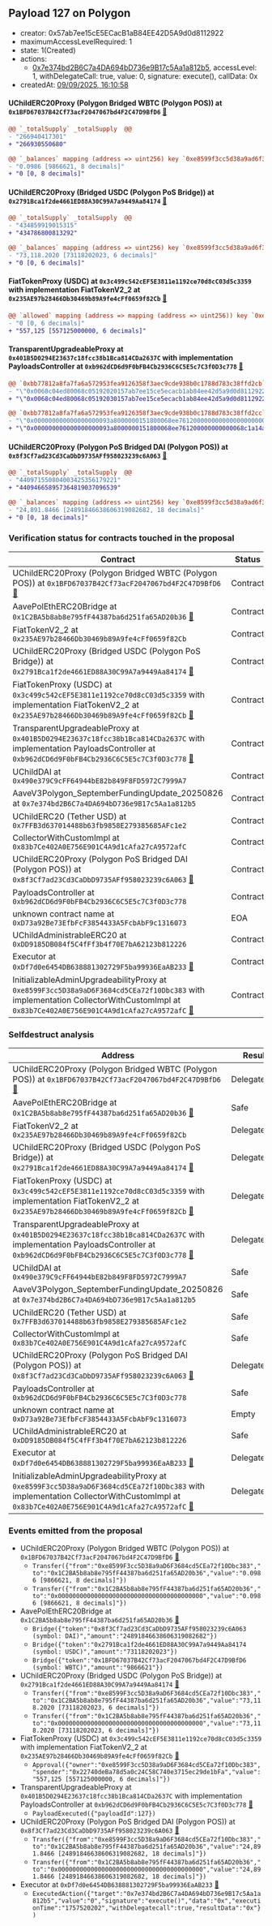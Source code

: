 ## Payload 127 on Polygon

- creator: 0x57ab7ee15cE5ECacB1aB84EE42D5A9d0d8112922
- maximumAccessLevelRequired: 1
- state: 1(Created)
- actions:
  - [0x7e374bd2B6C7a4DA694bD736e9B17c5Aa1a812b5](https://polygonscan.com/tx/0x7e374bd2B6C7a4DA694bD736e9B17c5Aa1a812b5), accessLevel: 1, withDelegateCall: true, value: 0, signature: execute(), callData: 0x
- createdAt: [09/09/2025, 16:10:58](https://polygonscan.com/tx/0xb8c3e446fe1b00ea49dcbda93f305ed8a500b7cb539bf0b3bb5948639ec066ba)

#### UChildERC20Proxy (Polygon Bridged WBTC (Polygon POS)) at `0x1BFD67037B42Cf73acF2047067bd4F2C47D9BfD6` [:ghost:](https://github.com/bgd-labs/aave-address-book  "AaveV2Polygon.ASSETS.WBTC.UNDERLYING")

```diff
@@ `_totalSupply` _totalSupply  @@
- "266940417301"
+ "266930550680"

@@ `_balances` mapping (address => uint256) key `0xe8599f3cc5d38a9ad6f3684cd5cea72f10dbc383` @@
- "0.0986 [9866621, 8 decimals]"
+ "0 [0, 8 decimals]"

```
#### UChildERC20Proxy (Bridged USDC (Polygon PoS Bridge)) at `0x2791Bca1f2de4661ED88A30C99A7a9449Aa84174` [:ghost:](https://github.com/bgd-labs/aave-address-book  "AaveV2Polygon.ASSETS.USDC.UNDERLYING")

```diff
@@ `_totalSupply` _totalSupply  @@
- "434859919015315"
+ "434786800813292"

@@ `_balances` mapping (address => uint256) key `0xe8599f3cc5d38a9ad6f3684cd5cea72f10dbc383` @@
- "73,118.2020 [73118202023, 6 decimals]"
+ "0 [0, 6 decimals]"

```
#### FiatTokenProxy (USDC) at `0x3c499c542cEF5E3811e1192ce70d8cC03d5c3359` with implementation FiatTokenV2_2 at `0x235AE97b28466Db30469b89A9fe4cFf0659f82Cb` [:ghost:](https://github.com/bgd-labs/aave-address-book  "AaveV3Polygon.ASSETS.USDCn.UNDERLYING")

```diff
@@ `allowed` mapping (address => mapping (address => uint256)) key `0xe8599f3cc5d38a9ad6f3684cd5cea72f10dbc383`.0x22740deba78d5a0c24c58c740e3715ec29de1bfa @@
- "0 [0, 6 decimals]"
+ "557,125 [557125000000, 6 decimals]"

```
#### TransparentUpgradeableProxy at `0x401B5D0294E23637c18fcc38b1Bca814CDa2637C` with implementation PayloadsController at `0xb962dCD6d9F0bFB4Cb2936C6C5E5c7C3f0D3c778` [:ghost:](https://github.com/bgd-labs/aave-address-book  "GovernanceV3Polygon.PAYLOADS_CONTROLLER")

```diff
@@ `0xbb77812a8fa7fa6a572953fea9126358f3aec9cde938b0c1788d783c38ffd2cb` raw  @@
- "\"0x0068c04ed80068c05192020157ab7ee15ce5ecacb1ab84ee42d5a9d0d8112922\""
+ "\"0x0068c04ed80068c05192030157ab7ee15ce5ecacb1ab84ee42d5a9d0d8112922\""

@@ `0xbb77812a8fa7fa6a572953fea9126358f3aec9cde938b0c1788d783c38ffd2cc` raw  @@
- "\"0x000000000000000000093a8000000151800068ee761200000000000000000000\""
+ "\"0x000000000000000000093a8000000151800068ee761200000000000068c1a14a\""

```
#### UChildERC20Proxy (Polygon PoS Bridged DAI (Polygon POS)) at `0x8f3Cf7ad23Cd3CaDbD9735AFf958023239c6A063` [:ghost:](https://github.com/bgd-labs/aave-address-book  "AaveV2Polygon.ASSETS.DAI.UNDERLYING")

```diff
@@ `_totalSupply` _totalSupply  @@
- "440971550804003425356179221"
+ "440946658957364819037096539"

@@ `_balances` mapping (address => uint256) key `0xe8599f3cc5d38a9ad6f3684cd5cea72f10dbc383` @@
- "24,891.8466 [24891846638606319082682, 18 decimals]"
+ "0 [0, 18 decimals]"

```
### Verification status for contracts touched in the proposal

| Contract | Status |
|---------|------------|
| UChildERC20Proxy (Polygon Bridged WBTC (Polygon POS)) at `0x1BFD67037B42Cf73acF2047067bd4F2C47D9BfD6` [:ghost:](https://github.com/bgd-labs/aave-address-book  "AaveV2Polygon.ASSETS.WBTC.UNDERLYING") | Contract |
| AavePolEthERC20Bridge at `0x1C2BA5b8ab8e795fF44387ba6d251fa65AD20b36` [:ghost:](https://github.com/bgd-labs/aave-address-book  "MiscPolygon.AAVE_POL_ETH_BRIDGE") | Contract |
| FiatTokenV2_2 at `0x235AE97b28466Db30469b89A9fe4cFf0659f82Cb` | Contract |
| UChildERC20Proxy (Bridged USDC (Polygon PoS Bridge)) at `0x2791Bca1f2de4661ED88A30C99A7a9449Aa84174` [:ghost:](https://github.com/bgd-labs/aave-address-book  "AaveV2Polygon.ASSETS.USDC.UNDERLYING") | Contract |
| FiatTokenProxy (USDC) at `0x3c499c542cEF5E3811e1192ce70d8cC03d5c3359` with implementation FiatTokenV2_2 at `0x235AE97b28466Db30469b89A9fe4cFf0659f82Cb` [:ghost:](https://github.com/bgd-labs/aave-address-book  "AaveV3Polygon.ASSETS.USDCn.UNDERLYING") | Contract |
| TransparentUpgradeableProxy at `0x401B5D0294E23637c18fcc38b1Bca814CDa2637C` with implementation PayloadsController at `0xb962dCD6d9F0bFB4Cb2936C6C5E5c7C3f0D3c778` [:ghost:](https://github.com/bgd-labs/aave-address-book  "GovernanceV3Polygon.PAYLOADS_CONTROLLER") | Contract |
| UChildDAI at `0x490e379C9cFF64944bE82b849F8FD5972C7999A7` | Contract |
| AaveV3Polygon_SeptemberFundingUpdate_20250826 at `0x7e374bd2B6C7a4DA694bD736e9B17c5Aa1a812b5` | Contract |
| UChildERC20 (Tether USD) at `0x7FFB3d637014488b63fb9858E279385685AFc1e2` | Contract |
| CollectorWithCustomImpl at `0x83b7Ce402A0E756E901C4A9d1cAfa27cA9572afC` | Contract |
| UChildERC20Proxy (Polygon PoS Bridged DAI (Polygon POS)) at `0x8f3Cf7ad23Cd3CaDbD9735AFf958023239c6A063` [:ghost:](https://github.com/bgd-labs/aave-address-book  "AaveV2Polygon.ASSETS.DAI.UNDERLYING") | Contract |
| PayloadsController at `0xb962dCD6d9F0bFB4Cb2936C6C5E5c7C3f0D3c778` | Contract |
| unknown contract name at `0xD73a92Be73EfbFcF3854433A5FcbAbF9c1316073` | EOA |
| UChildAdministrableERC20 at `0xDD9185DB084f5C4fFf3b4f70E7bA62123b812226` | Contract |
| Executor at `0xDf7d0e6454DB638881302729F5ba99936EaAB233` [:ghost:](https://github.com/bgd-labs/aave-address-book  "AaveV2Polygon.POOL_ADMIN") | Contract |
| InitializableAdminUpgradeabilityProxy at `0xe8599F3cc5D38a9aD6F3684cd5CEa72f10Dbc383` with implementation CollectorWithCustomImpl at `0x83b7Ce402A0E756E901C4A9d1cAfa27cA9572afC` [:ghost:](https://github.com/bgd-labs/aave-address-book  "AaveV2Polygon.COLLECTOR") | Contract |

### Selfdestruct analysis

| Address | Result |
|---------|------------|
| UChildERC20Proxy (Polygon Bridged WBTC (Polygon POS)) at `0x1BFD67037B42Cf73acF2047067bd4F2C47D9BfD6` [:ghost:](https://github.com/bgd-labs/aave-address-book  "AaveV2Polygon.ASSETS.WBTC.UNDERLYING") | DelegateCall |
| AavePolEthERC20Bridge at `0x1C2BA5b8ab8e795fF44387ba6d251fa65AD20b36` [:ghost:](https://github.com/bgd-labs/aave-address-book  "MiscPolygon.AAVE_POL_ETH_BRIDGE") | Safe |
| FiatTokenV2_2 at `0x235AE97b28466Db30469b89A9fe4cFf0659f82Cb` | DelegateCall |
| UChildERC20Proxy (Bridged USDC (Polygon PoS Bridge)) at `0x2791Bca1f2de4661ED88A30C99A7a9449Aa84174` [:ghost:](https://github.com/bgd-labs/aave-address-book  "AaveV2Polygon.ASSETS.USDC.UNDERLYING") | DelegateCall |
| FiatTokenProxy (USDC) at `0x3c499c542cEF5E3811e1192ce70d8cC03d5c3359` with implementation FiatTokenV2_2 at `0x235AE97b28466Db30469b89A9fe4cFf0659f82Cb` [:ghost:](https://github.com/bgd-labs/aave-address-book  "AaveV3Polygon.ASSETS.USDCn.UNDERLYING") | DelegateCall |
| TransparentUpgradeableProxy at `0x401B5D0294E23637c18fcc38b1Bca814CDa2637C` with implementation PayloadsController at `0xb962dCD6d9F0bFB4Cb2936C6C5E5c7C3f0D3c778` [:ghost:](https://github.com/bgd-labs/aave-address-book  "GovernanceV3Polygon.PAYLOADS_CONTROLLER") | DelegateCall |
| UChildDAI at `0x490e379C9cFF64944bE82b849F8FD5972C7999A7` | Safe |
| AaveV3Polygon_SeptemberFundingUpdate_20250826 at `0x7e374bd2B6C7a4DA694bD736e9B17c5Aa1a812b5` | Safe |
| UChildERC20 (Tether USD) at `0x7FFB3d637014488b63fb9858E279385685AFc1e2` | Safe |
| CollectorWithCustomImpl at `0x83b7Ce402A0E756E901C4A9d1cAfa27cA9572afC` | Safe |
| UChildERC20Proxy (Polygon PoS Bridged DAI (Polygon POS)) at `0x8f3Cf7ad23Cd3CaDbD9735AFf958023239c6A063` [:ghost:](https://github.com/bgd-labs/aave-address-book  "AaveV2Polygon.ASSETS.DAI.UNDERLYING") | DelegateCall |
| PayloadsController at `0xb962dCD6d9F0bFB4Cb2936C6C5E5c7C3f0D3c778` | Safe |
| unknown contract name at `0xD73a92Be73EfbFcF3854433A5FcbAbF9c1316073` | Empty |
| UChildAdministrableERC20 at `0xDD9185DB084f5C4fFf3b4f70E7bA62123b812226` | Safe |
| Executor at `0xDf7d0e6454DB638881302729F5ba99936EaAB233` [:ghost:](https://github.com/bgd-labs/aave-address-book  "AaveV2Polygon.POOL_ADMIN") | DelegateCall |
| InitializableAdminUpgradeabilityProxy at `0xe8599F3cc5D38a9aD6F3684cd5CEa72f10Dbc383` with implementation CollectorWithCustomImpl at `0x83b7Ce402A0E756E901C4A9d1cAfa27cA9572afC` [:ghost:](https://github.com/bgd-labs/aave-address-book  "AaveV2Polygon.COLLECTOR") | DelegateCall |

### Events emitted from the proposal

- UChildERC20Proxy (Polygon Bridged WBTC (Polygon POS)) at `0x1BFD67037B42Cf73acF2047067bd4F2C47D9BfD6` [:ghost:](https://github.com/bgd-labs/aave-address-book  "AaveV2Polygon.ASSETS.WBTC.UNDERLYING")
  - `Transfer({"from":"0xe8599F3cc5D38a9aD6F3684cd5CEa72f10Dbc383","to":"0x1C2BA5b8ab8e795fF44387ba6d251fa65AD20b36","value":"0.0986 [9866621, 8 decimals]"})`
  - `Transfer({"from":"0x1C2BA5b8ab8e795fF44387ba6d251fa65AD20b36","to":"0x0000000000000000000000000000000000000000","value":"0.0986 [9866621, 8 decimals]"})`
- AavePolEthERC20Bridge at `0x1C2BA5b8ab8e795fF44387ba6d251fa65AD20b36` [:ghost:](https://github.com/bgd-labs/aave-address-book  "MiscPolygon.AAVE_POL_ETH_BRIDGE")
  - `Bridge({"token":"0x8f3Cf7ad23Cd3CaDbD9735AFf958023239c6A063 (symbol: DAI)","amount":"24891846638606319082682"})`
  - `Bridge({"token":"0x2791Bca1f2de4661ED88A30C99A7a9449Aa84174 (symbol: USDC)","amount":"73118202023"})`
  - `Bridge({"token":"0x1BFD67037B42Cf73acF2047067bd4F2C47D9BfD6 (symbol: WBTC)","amount":"9866621"})`
- UChildERC20Proxy (Bridged USDC (Polygon PoS Bridge)) at `0x2791Bca1f2de4661ED88A30C99A7a9449Aa84174` [:ghost:](https://github.com/bgd-labs/aave-address-book  "AaveV2Polygon.ASSETS.USDC.UNDERLYING")
  - `Transfer({"from":"0xe8599F3cc5D38a9aD6F3684cd5CEa72f10Dbc383","to":"0x1C2BA5b8ab8e795fF44387ba6d251fa65AD20b36","value":"73,118.2020 [73118202023, 6 decimals]"})`
  - `Transfer({"from":"0x1C2BA5b8ab8e795fF44387ba6d251fa65AD20b36","to":"0x0000000000000000000000000000000000000000","value":"73,118.2020 [73118202023, 6 decimals]"})`
- FiatTokenProxy (USDC) at `0x3c499c542cEF5E3811e1192ce70d8cC03d5c3359` with implementation FiatTokenV2_2 at `0x235AE97b28466Db30469b89A9fe4cFf0659f82Cb` [:ghost:](https://github.com/bgd-labs/aave-address-book  "AaveV3Polygon.ASSETS.USDCn.UNDERLYING")
  - `Approval({"owner":"0xe8599F3cc5D38a9aD6F3684cd5CEa72f10Dbc383","spender":"0x22740deBa78d5a0c24C58C740e3715ec29de1bFa","value":"557,125 [557125000000, 6 decimals]"})`
- TransparentUpgradeableProxy at `0x401B5D0294E23637c18fcc38b1Bca814CDa2637C` with implementation PayloadsController at `0xb962dCD6d9F0bFB4Cb2936C6C5E5c7C3f0D3c778` [:ghost:](https://github.com/bgd-labs/aave-address-book  "GovernanceV3Polygon.PAYLOADS_CONTROLLER")
  - `PayloadExecuted({"payloadId":127})`
- UChildERC20Proxy (Polygon PoS Bridged DAI (Polygon POS)) at `0x8f3Cf7ad23Cd3CaDbD9735AFf958023239c6A063` [:ghost:](https://github.com/bgd-labs/aave-address-book  "AaveV2Polygon.ASSETS.DAI.UNDERLYING")
  - `Transfer({"from":"0xe8599F3cc5D38a9aD6F3684cd5CEa72f10Dbc383","to":"0x1C2BA5b8ab8e795fF44387ba6d251fa65AD20b36","value":"24,891.8466 [24891846638606319082682, 18 decimals]"})`
  - `Transfer({"from":"0x1C2BA5b8ab8e795fF44387ba6d251fa65AD20b36","to":"0x0000000000000000000000000000000000000000","value":"24,891.8466 [24891846638606319082682, 18 decimals]"})`
- Executor at `0xDf7d0e6454DB638881302729F5ba99936EaAB233` [:ghost:](https://github.com/bgd-labs/aave-address-book  "AaveV2Polygon.POOL_ADMIN")
  - `ExecutedAction({"target":"0x7e374bd2B6C7a4DA694bD736e9B17c5Aa1a812b5","value":"0","signature":"execute()","data":"0x","executionTime":"1757520202","withDelegatecall":true,"resultData":"0x"})`
